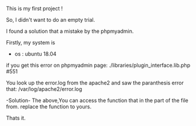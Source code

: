 This is my first project ! 

So, I didn't want to do an empty trial.

I found a solution that a mistake by the phpmyadmin.

Firstly, my system is 

* os : ubuntu 18.04


if you get this error on phpmyadmin page: 
./libraries/plugin_interface.lib.php #551

You look up the error.log from the apache2 and saw the paranthesis error that:
/var/log/apache2/error.log 

-Solution-
The above,You can access the function that in the part of the file from.
replace the function to yours. 

Thats it.
 
   
